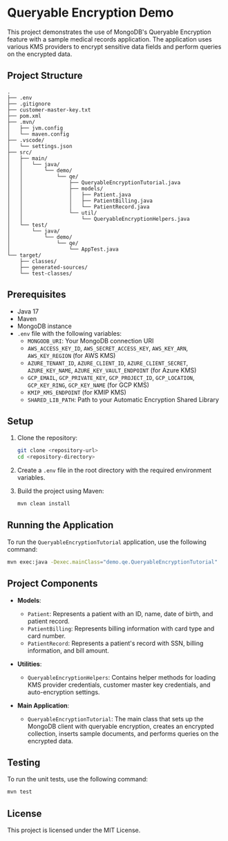 # Queryable Encryption Demo

This project demonstrates the use of MongoDB's Queryable Encryption feature with a sample medical records application. The application uses various KMS providers to encrypt sensitive data fields and perform queries on the encrypted data.

## Project Structure

```
.
├── .env
├── .gitignore
├── customer-master-key.txt
├── pom.xml
├── .mvn/
│   ├── jvm.config
│   └── maven.config
├── .vscode/
│   └── settings.json
├── src/
│   ├── main/
│   │   └── java/
│   │       └── demo/
│   │           └── qe/
│   │               ├── QueryableEncryptionTutorial.java
│   │               ├── models/
│   │               │   ├── Patient.java
│   │               │   ├── PatientBilling.java
│   │               │   └── PatientRecord.java
│   │               └── util/
│   │                   └── QueryableEncryptionHelpers.java
│   └── test/
│       └── java/
│           └── demo/
│               └── qe/
│                   └── AppTest.java
└── target/
    ├── classes/
    ├── generated-sources/
    └── test-classes/
```

## Prerequisites

- Java 17
- Maven
- MongoDB instance
- `.env` file with the following variables:
  - `MONGODB_URI`: Your MongoDB connection URI
  - `AWS_ACCESS_KEY_ID`, `AWS_SECRET_ACCESS_KEY`, `AWS_KEY_ARN`, `AWS_KEY_REGION` (for AWS KMS)
  - `AZURE_TENANT_ID`, `AZURE_CLIENT_ID`, `AZURE_CLIENT_SECRET`, `AZURE_KEY_NAME`, `AZURE_KEY_VAULT_ENDPOINT` (for Azure KMS)
  - `GCP_EMAIL`, `GCP_PRIVATE_KEY`, `GCP_PROJECT_ID`, `GCP_LOCATION`, `GCP_KEY_RING`, `GCP_KEY_NAME` (for GCP KMS)
  - `KMIP_KMS_ENDPOINT` (for KMIP KMS)
  - `SHARED_LIB_PATH`: Path to your Automatic Encryption Shared Library

## Setup

1. Clone the repository:
    ```sh
    git clone <repository-url>
    cd <repository-directory>
    ```

2. Create a `.env` file in the root directory with the required environment variables.

3. Build the project using Maven:
    ```sh
    mvn clean install
    ```

## Running the Application

To run the `QueryableEncryptionTutorial` application, use the following command:
```sh
mvn exec:java -Dexec.mainClass="demo.qe.QueryableEncryptionTutorial"
```

## Project Components

- **Models**:
  - `Patient`: Represents a patient with an ID, name, date of birth, and patient record.
  - `PatientBilling`: Represents billing information with card type and card number.
  - `PatientRecord`: Represents a patient's record with SSN, billing information, and bill amount.

- **Utilities**:
  - `QueryableEncryptionHelpers`: Contains helper methods for loading KMS provider credentials, customer master key credentials, and auto-encryption settings.

- **Main Application**:
  - `QueryableEncryptionTutorial`: The main class that sets up the MongoDB client with queryable encryption, creates an encrypted collection, inserts sample documents, and performs queries on the encrypted data.

## Testing

To run the unit tests, use the following command:
```sh
mvn test
```

## License

This project is licensed under the MIT License.